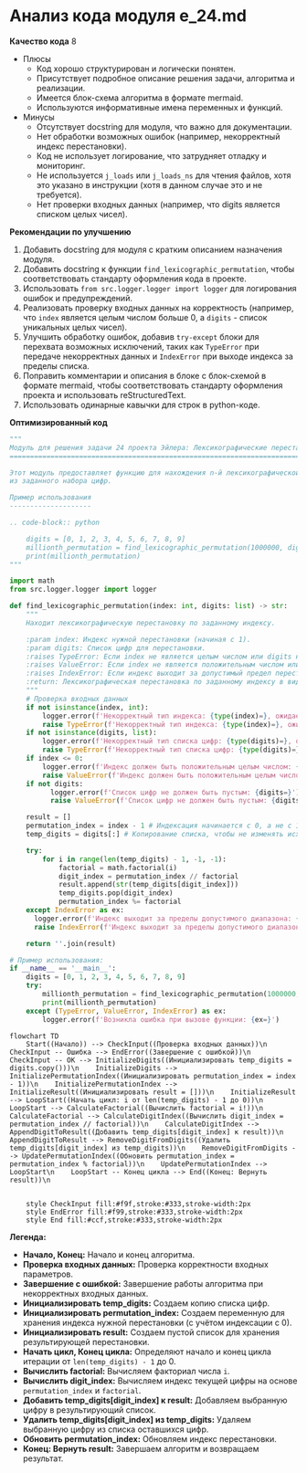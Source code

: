 # Анализ кода модуля e_24.md

**Качество кода**
8
- Плюсы
    - Код хорошо структурирован и логически понятен.
    - Присутствует подробное описание решения задачи, алгоритма и реализации.
    - Имеется блок-схема алгоритма в формате mermaid.
    - Используются информативные имена переменных и функций.
- Минусы
    - Отсутствует docstring для модуля, что важно для документации.
    - Нет обработки возможных ошибок (например, некорректный индекс перестановки).
    - Код не использует логирование, что затрудняет отладку и мониторинг.
    - Не используется `j_loads` или `j_loads_ns` для чтения файлов, хотя это указано в инструкции (хотя в данном случае это и не требуется).
    - Нет проверки входных данных (например, что digits является списком целых чисел).

**Рекомендации по улучшению**
1.  Добавить docstring для модуля с кратким описанием назначения модуля.
2.  Добавить docstring к функции `find_lexicographic_permutation`, чтобы соответствовать стандарту оформления кода в проекте.
3.  Использовать `from src.logger.logger import logger` для логирования ошибок и предупреждений.
4.  Реализовать проверку входных данных на корректность (например, что `index` является целым числом больше 0, а `digits` - список уникальных целых чисел).
5.  Улучшить обработку ошибок, добавив `try-except` блоки для перехвата возможных исключений, таких как `TypeError` при передаче некорректных данных и `IndexError` при выходе индекса за пределы списка.
6.  Поправить комментарии и описания в блоке с блок-схемой в формате mermaid, чтобы соответствовать стандарту оформления проекта и использовать reStructuredText.
7. Использовать одинарные кавычки для строк в python-коде.

**Оптимизированный код**
```python
"""
Модуль для решения задачи 24 проекта Эйлера: Лексикографические перестановки
========================================================================

Этот модуль предоставляет функцию для нахождения n-й лексикографической перестановки
из заданного набора цифр.

Пример использования
--------------------

.. code-block:: python

    digits = [0, 1, 2, 3, 4, 5, 6, 7, 8, 9]
    millionth_permutation = find_lexicographic_permutation(1000000, digits)
    print(millionth_permutation)
"""

import math
from src.logger.logger import logger

def find_lexicographic_permutation(index: int, digits: list) -> str:
    """
    Находит лексикографическую перестановку по заданному индексу.

    :param index: Индекс нужной перестановки (начиная с 1).
    :param digits: Список цифр для перестановки.
    :raises TypeError: Если index не является целым числом или digits не является списком.
    :raises ValueError: Если index не является положительным числом или digits пуст.
    :raises IndexError: Если индекс выходит за допустимый предел перестановок.
    :return: Лексикографическая перестановка по заданному индексу в виде строки.
    """
    # Проверка входных данных
    if not isinstance(index, int):
        logger.error(f'Некорректный тип индекса: {type(index)=}, ожидается int')
        raise TypeError(f'Некорректный тип индекса: {type(index)=}, ожидается int')
    if not isinstance(digits, list):
        logger.error(f'Некорректный тип списка цифр: {type(digits)=}, ожидается list')
        raise TypeError(f'Некорректный тип списка цифр: {type(digits)=}, ожидается list')
    if index <= 0:
        logger.error(f'Индекс должен быть положительным целым числом: {index=}')
        raise ValueError(f'Индекс должен быть положительным целым числом: {index=}')
    if not digits:
          logger.error(f'Список цифр не должен быть пустым: {digits=}')
          raise ValueError(f'Список цифр не должен быть пустым: {digits=}')

    result = []
    permutation_index = index - 1 # Индексация начинается с 0, а не с 1
    temp_digits = digits[:] # Копирование списка, чтобы не изменять исходный

    try:
        for i in range(len(temp_digits) - 1, -1, -1):
            factorial = math.factorial(i)
            digit_index = permutation_index // factorial
            result.append(str(temp_digits[digit_index]))
            temp_digits.pop(digit_index)
            permutation_index %= factorial
    except IndexError as ex:
      logger.error(f'Индекс выходит за пределы допустимого диапазона: {index=}', ex)
      raise IndexError(f'Индекс выходит за пределы допустимого диапазона: {index=}')

    return ''.join(result)

# Пример использования:
if __name__ == '__main__':
    digits = [0, 1, 2, 3, 4, 5, 6, 7, 8, 9]
    try:
        millionth_permutation = find_lexicographic_permutation(1000000, digits)
        print(millionth_permutation)
    except (TypeError, ValueError, IndexError) as ex:
        logger.error(f'Возникла ошибка при вызове функции: {ex=}')
```
```mermaid
flowchart TD
    Start((Начало)) --> CheckInput((Проверка входных данных))\n    CheckInput -- Ошибка --> EndError((Завершение с ошибкой))\n    CheckInput -- OK --> InitializeDigits((Инициализировать temp_digits = digits.copy()))\n    InitializeDigits --> InitializePermutationIndex((Инициализировать permutation_index = index - 1))\n    InitializePermutationIndex --> InitializeResult((Инициализировать result = []))\n    InitializeResult --> LoopStart((Начать цикл: i от len(temp_digits) - 1 до 0))\n    LoopStart --> CalculateFactorial((Вычислить factorial = i!))\n    CalculateFactorial --> CalculateDigitIndex((Вычислить digit_index = permutation_index // factorial))\n    CalculateDigitIndex --> AppendDigitToResult((Добавить temp_digits[digit_index] к result))\n    AppendDigitToResult --> RemoveDigitFromDigits((Удалить temp_digits[digit_index] из temp_digits))\n    RemoveDigitFromDigits --> UpdatePermutationIndex((Обновить permutation_index = permutation_index % factorial))\n    UpdatePermutationIndex --> LoopStart\n    LoopStart -- Конец цикла --> End((Конец: Вернуть result))\n     
   
    
    style CheckInput fill:#f9f,stroke:#333,stroke-width:2px
    style EndError fill:#f99,stroke:#333,stroke-width:2px
    style End fill:#ccf,stroke:#333,stroke-width:2px
```
**Легенда:**

*   **Начало, Конец:** Начало и конец алгоритма.
*   **Проверка входных данных:** Проверка корректности входных параметров.
*   **Завершение с ошибкой:** Завершение работы алгоритма при некорректных входных данных.
*   **Инициализировать temp_digits:** Создаем копию списка цифр.
*   **Инициализировать permutation_index:** Создаем переменную для хранения индекса нужной перестановки (с учётом индексации с 0).
*   **Инициализировать result:** Создаем пустой список для хранения результирующей перестановки.
*   **Начать цикл, Конец цикла:** Определяют начало и конец цикла итерации от `len(temp_digits) - 1` до 0.
*   **Вычислить factorial:** Вычисляем факториал числа `i`.
*   **Вычислить digit_index:** Вычисляем индекс текущей цифры на основе `permutation_index` и `factorial`.
*   **Добавить temp_digits[digit_index] к result:** Добавляем выбранную цифру в результирующий список.
*   **Удалить temp_digits[digit_index] из temp_digits:** Удаляем выбранную цифру из списка оставшихся цифр.
*   **Обновить permutation_index:** Обновляем индекс перестановки.
*   **Конец: Вернуть result:** Завершаем алгоритм и возвращаем результат.